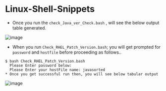 # Linux-Shell-Snippets
* Once you run the `check_Java_ver_Check.bash` , will see the below output table generated.

![image](https://user-images.githubusercontent.com/30109092/169745184-0174ecdd-4e40-44ed-80aa-ea1d66d6d176.png)

* When you run `Check_RHEL_Patch_Version.bash`; you will get prompted for `password` and `hostfile` before proceeding as follows..
```
$ bash Check_RHEL_Patch_Version.bash
  Please Enter password below:
  Please Enter your hostFile name: javasorted
* Once you get successful run then, you will see below tabular output 

```
![image](https://user-images.githubusercontent.com/30109092/169745913-07a6d2fb-1950-4a2b-bc3e-6852431bf2ac.png)

